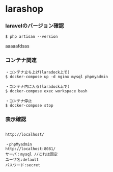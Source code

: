 # larashop


### laravelのバージョン確認
```
$ php artisan --version
```
aaaaafdsas
### コンテナ関連
```
・コンテナ立ち上げ(laradock上で)
$ docker-compose up -d nginx mysql phpmyadmin

・コンテナ内に入る(laradock上で)
$ docker-compose exec workspace bash

・コンテナ停止
$ docker-compose stop

```

### 表示確認
```

http://localhost/

・phpMyadmin
http://localhost:8081/
サーバ：mysql //これは固定
ユーザ名:default
パスワード:secret

```